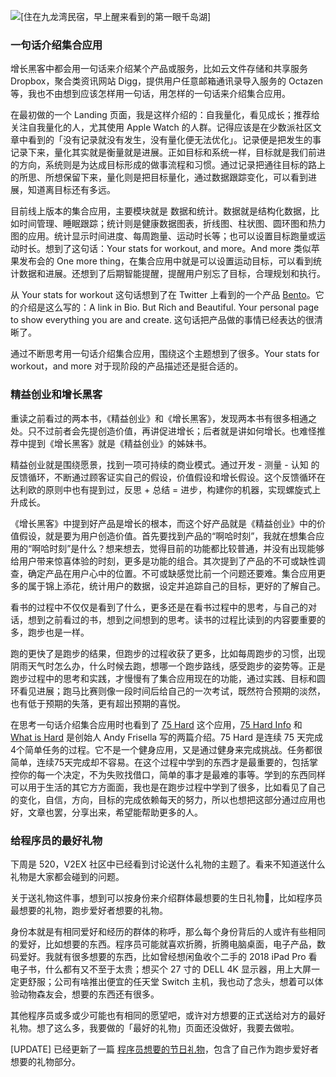 
![[住在九龙湾民宿，早上醒来看到的第一眼千岛湖]](https://cdn.nlark.com/yuque/0/2023/png/177619/1684115913694-aa7370a6-bcf1-42ef-b4c3-b09bcbc2a4ab.png)

### 一句话介绍集合应用

增长黑客中都会用一句话来介绍某个产品或服务，比如云文件存储和共享服务 Dropbox，聚合类资讯网站 Digg，提供用户任意邮箱通讯录导入服务的 Octazen 等，我也不由想到应该怎样用一句话，用怎样的一句话来介绍集合应用。

在最初做的一个 Landing 页面，我是这样介绍的：自我量化，看见成长；推荐给关注自我量化的人，尤其使用 Apple Watch 的人群。记得应该是在少数派社区文章中看到的「没有记录就没有发生，没有量化便无法优化」。记录便是把发生的事记录下来，量化其实就是衡量就是进展。正如目标和系统一样，目标就是我们前进的方向，系统则是为达成目标形成的做事流程和习惯。通过记录把通往目标的路上的所思、所想保留下来，量化则是把目标量化，通过数据跟踪变化，可以看到进展，知道离目标还有多远。

目前线上版本的集合应用，主要模块就是 数据和统计。数据就是结构化数据，比如时间管理、睡眠跟踪；统计则是健康数据图表，折线图、柱状图、圆环图和热力图的应用。统计显示时间进度、每周跑量、运动时长等；也可以设置目标跑量或运动时长。想到了这句话：Your stats for workout, and more。And more 类似苹果发布会的 One more thing，在集合应用中就是可以设置运动目标，可以看到统计数据和进展。还想到了后期智能提醒，提醒用户别忘了目标，合理规划和执行。

从 Your stats for workout 这句话想到了在 Twitter 上看到的一个产品 [Bento](https://cmcn.me/link?target=https://bento.me/en/home)。它的介绍是这么写的：A link in Bio. But Rich and Beautiful. Your personal page to show everything you are and create. 这句话把产品做的事情已经表达的很清晰了。

通过不断思考用一句话介绍集合应用，围绕这个主题想到了很多。Your stats for workout，and more 对于现阶段的产品描述还是挺合适的。

### 精益创业和增长黑客

重读之前看过的两本书，《精益创业》和《增长黑客》，发现两本书有很多相通之处。只不过前者会先提创造价值，再讲促进增长；后者就是讲如何增长。也难怪推荐中提到《增长黑客》就是《精益创业》的姊妹书。

精益创业就是围绕愿景，找到一项可持续的商业模式。通过开发 - 测量 - 认知 的反馈循环，不断通过顾客证实自己的假设，价值假设和增长假设。这个反馈循环在达利欧的原则中也有提到过，反思 + 总结 = 进步，构建你的机器，实现螺旋式上升成长。

《增长黑客》中提到好产品是增长的根本，而这个好产品就是《精益创业》中的价值假设，就是要为用户创造价值。首先要找到产品的“啊哈时刻”，我就在想集合应用的“啊哈时刻”是什么？想来想去，觉得目前的功能都比较普通，并没有出现能够给用户带来惊喜体验的时刻，更多是功能的组合。其次提到了产品的不可或缺性调查，确定产品在用户心中的位置。不可或缺感觉比前一个问题还要难。集合应用更多的属于锦上添花，统计用户的数据，设定并追踪自己的目标，更好的了解自己。

看书的过程中不仅仅是看到了什么，更多还是在看书过程中的思考，与自己的对话，想到之前看过的书，想到之间想到的思考。读书的过程比读到的内容要重要的多，跑步也是一样。

跑的更快了是跑步的结果，但跑步的过程收获了更多，比如每周跑步的习惯，出现阴雨天气时怎么办，什么时候去跑，想哪一个跑步路线，感受跑步的姿势等。正是跑步过程中的思考和实践，才慢慢有了集合应用现在的功能，通过实践、目标和圆环看见进展；跑马比赛则像一段时间后给自己的一次考试，既然符合预期的淡然，也有低于预期的失落，更有超出预期的喜悦。

在思考一句话介绍集合应用时也看到了 [75 Hard](https://cmcn.me/link?target=https://apps.apple.com/us/app/75-hard/id1502228408) 这个应用，[75 Hard Info](https://cmcn.me/link?target=https://andyfrisella.com/pages/75hard-info) 和 [What is Hard](https://cmcn.me/link?target=https://andyfrisella.com/blogs/articles/what-is-75-hard) 是创始人 Andy Frisella 写的两篇介绍。75 Hard 是连续 75 天完成4个简单任务的过程。它不是一个健身应用，又是通过健身来完成挑战。任务都很简单，连续75天完成却不容易。在这个过程中学到的东西才是最重要的，包括掌控你的每一个决定，不为失败找借口，简单的事才是最难的事等。学到的东西同样可以用于生活的其它方方面面，我也是在跑步过程中学到了很多，比如看见了自己的变化，自信，方向，目标的完成依赖每天的努力，所以也想把这部分通过应用也好，文章也罢，分享出来，希望能帮助更多的人。

### 给程序员的最好礼物

下周是 520，V2EX 社区中已经看到讨论送什么礼物的主题了。看来不知道送什么礼物是大家都会碰到的问题。

关于送礼物这件事，想到可以按身份来介绍群体最想要的生日礼物🎁，比如程序员最想要的礼物，跑步爱好者想要的礼物。

身份本就是有相同爱好和经历的群体的称呼，那么每个身份背后的人或许有些相同的爱好，比如想要的东西。程序员可能就喜欢折腾，折腾电脑桌面，电子产品，数码爱好。我就有很多想要的东西，比如曾经想闲鱼收个二手的 2018 iPad Pro 看电子书，什么都有又不至于太贵；想买个 27 寸的 DELL 4K 显示器，用上大屏一定更舒服；公司有啥推出便宜的任天堂 Switch 主机，我也动了念头，想着可以体验动物森友会，想要的东西还有很多。

其他程序员或多或少可能也有相同的愿望吧，或许对方想要的正式送给对方的最好礼物。想了这么多，我要做的「最好的礼物」页面还没做好，我要去做啦。

[UPDATE] 已经更新了一篇 [程序员想要的节日礼物](https://hagerhu.com/post/the-things-program-want/)，包含了自己作为跑步爱好者想要的礼物部分。

